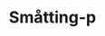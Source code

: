 ---
title: Småtting-p
layout: layouts/article.liquid
permalink: /ja/asian-studies/welcome-period.html
tags: asian-studies
sideNavOrder: 3
---